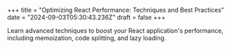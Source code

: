 +++
title = "Optimizing React Performance: Techniques and Best Practices"
date = "2024-09-03T05:30:43.236Z"
draft = false
+++

  Learn advanced techniques to boost your React application's performance, including memoization, code splitting, and lazy loading.
        
